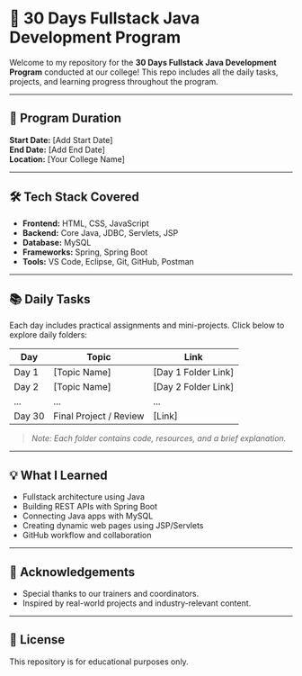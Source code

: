 # 🚀 30 Days Fullstack Java Development Program

Welcome to my repository for the **30 Days Fullstack Java Development Program** conducted at our college! This repo includes all the daily tasks, projects, and learning progress throughout the program.

---

## 📅 Program Duration

**Start Date:** [Add Start Date]  
**End Date:** [Add End Date]  
**Location:** [Your College Name]

---

## 🛠️ Tech Stack Covered

- **Frontend:** HTML, CSS, JavaScript
- **Backend:** Core Java, JDBC, Servlets, JSP
- **Database:** MySQL
- **Frameworks:** Spring, Spring Boot
- **Tools:** VS Code, Eclipse, Git, GitHub, Postman

---

## 📚 Daily Tasks

Each day includes practical assignments and mini-projects. Click below to explore daily folders:

| Day | Topic | Link |
|-----|-------|------|
| Day 1 | [Topic Name] | [Day 1 Folder Link] |
| Day 2 | [Topic Name] | [Day 2 Folder Link] |
| ... | ... | ... |
| Day 30 | Final Project / Review | [Link] |

> _Note: Each folder contains code, resources, and a brief explanation._

---

## 💡 What I Learned

- Fullstack architecture using Java
- Building REST APIs with Spring Boot
- Connecting Java apps with MySQL
- Creating dynamic web pages using JSP/Servlets
- GitHub workflow and collaboration

---
## 🙌 Acknowledgements

- Special thanks to our trainers and coordinators.
- Inspired by real-world projects and industry-relevant content.

---

## 📌 License

This repository is for educational purposes only.

